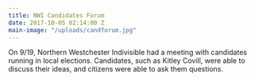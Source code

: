 ```yaml
---
title: NWI Candidates Forum
date: 2017-10-05 02:14:00 Z
main-image: "/uploads/candforum.jpg"
---
```


On 9/19, Northern Westchester Indivisible had a meeting with candidates running in local elections. Candidates, such as Kitley Covill, were able to discuss their ideas, and citizens were able to ask them questions.